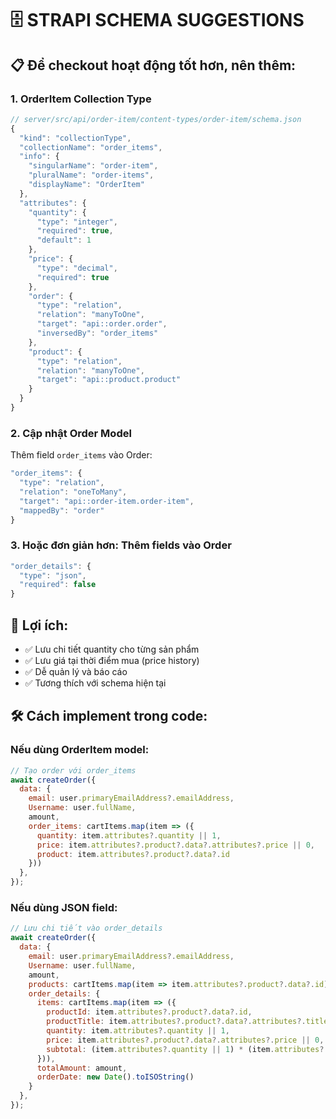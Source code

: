 # 🗄️ STRAPI SCHEMA SUGGESTIONS

## 📋 **Để checkout hoạt động tốt hơn, nên thêm:**

### **1. OrderItem Collection Type**
```javascript
// server/src/api/order-item/content-types/order-item/schema.json
{
  "kind": "collectionType",
  "collectionName": "order_items",
  "info": {
    "singularName": "order-item",
    "pluralName": "order-items",
    "displayName": "OrderItem"
  },
  "attributes": {
    "quantity": {
      "type": "integer",
      "required": true,
      "default": 1
    },
    "price": {
      "type": "decimal",
      "required": true
    },
    "order": {
      "type": "relation",
      "relation": "manyToOne",
      "target": "api::order.order",
      "inversedBy": "order_items"
    },
    "product": {
      "type": "relation",
      "relation": "manyToOne", 
      "target": "api::product.product"
    }
  }
}
```

### **2. Cập nhật Order Model**
Thêm field `order_items` vào Order:
```javascript
"order_items": {
  "type": "relation",
  "relation": "oneToMany",
  "target": "api::order-item.order-item",
  "mappedBy": "order"
}
```

### **3. Hoặc đơn giản hơn: Thêm fields vào Order**
```javascript
"order_details": {
  "type": "json",
  "required": false
}
```

## 🎯 **Lợi ích:**
- ✅ Lưu chi tiết quantity cho từng sản phẩm
- ✅ Lưu giá tại thời điểm mua (price history)
- ✅ Dễ quản lý và báo cáo
- ✅ Tương thích với schema hiện tại

## 🛠️ **Cách implement trong code:**

### **Nếu dùng OrderItem model:**
```javascript
// Tạo order với order_items
await createOrder({
  data: {
    email: user.primaryEmailAddress?.emailAddress,
    Username: user.fullName,
    amount,
    order_items: cartItems.map(item => ({
      quantity: item.attributes?.quantity || 1,
      price: item.attributes?.product?.data?.attributes?.price || 0,
      product: item.attributes?.product?.data?.id
    }))
  },
});
```

### **Nếu dùng JSON field:**
```javascript
// Lưu chi tiết vào order_details
await createOrder({
  data: {
    email: user.primaryEmailAddress?.emailAddress,
    Username: user.fullName, 
    amount,
    products: cartItems.map(item => item.attributes?.product?.data?.id),
    order_details: {
      items: cartItems.map(item => ({
        productId: item.attributes?.product?.data?.id,
        productTitle: item.attributes?.product?.data?.attributes?.title,
        quantity: item.attributes?.quantity || 1,
        price: item.attributes?.product?.data?.attributes?.price || 0,
        subtotal: (item.attributes?.quantity || 1) * (item.attributes?.product?.data?.attributes?.price || 0)
      })),
      totalAmount: amount,
      orderDate: new Date().toISOString()
    }
  },
});
```
